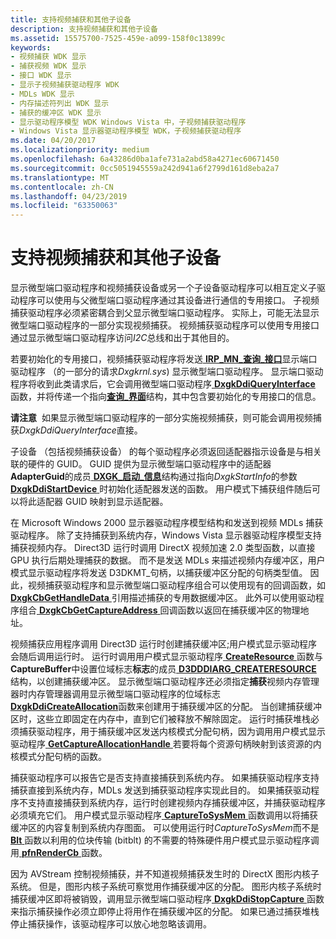 ```yaml
---
title: 支持视频捕获和其他子设备
description: 支持视频捕获和其他子设备
ms.assetid: 15575700-7525-459e-a099-158f0c13899c
keywords:
- 视频捕获 WDK 显示
- 捕获视频 WDK 显示
- 接口 WDK 显示
- 显示子视频捕获驱动程序 WDK
- MDLs WDK 显示
- 内存描述符列出 WDK 显示
- 捕获的缓冲区 WDK 显示
- 显示驱动程序模型 WDK Windows Vista 中，子视频捕获驱动程序
- Windows Vista 显示器驱动程序模型 WDK，子视频捕获驱动程序
ms.date: 04/20/2017
ms.localizationpriority: medium
ms.openlocfilehash: 6a43286d0ba1afe731a2abd58a4271ec60671450
ms.sourcegitcommit: 0cc5051945559a242d941a6f2799d161d8eba2a7
ms.translationtype: MT
ms.contentlocale: zh-CN
ms.lasthandoff: 04/23/2019
ms.locfileid: "63350063"
---
```

# <a name="supporting-video-capture-and-other-child-devices"></a>支持视频捕获和其他子设备


显示微型端口驱动程序和视频捕获设备或另一个子设备驱动程序可以相互定义子驱动程序可以使用与父微型端口驱动程序通过其设备进行通信的专用接口。 子视频捕获驱动程序必须紧密耦合到父显示微型端口驱动程序。 实际上，可能无法显示微型端口驱动程序的一部分实现视频捕获。 视频捕获驱动程序可以使用专用接口通过显示微型端口驱动程序访问*I2C*总线和出于其他目的。

若要初始化的专用接口，视频捕获驱动程序将发送[ **IRP\_MN\_查询\_接口**](https://msdn.microsoft.com/library/windows/hardware/ff551687)显示端口驱动程序 （的一部分的请求*Dxgkrnl.sys*) 显示微型端口驱动程序。 显示端口驱动程序将收到此类请求后，它会调用微型端口驱动程序[ **DxgkDdiQueryInterface** ](https://msdn.microsoft.com/library/windows/hardware/ff559764)函数，并将传递一个指向[**查询\_界面**](https://msdn.microsoft.com/library/windows/hardware/ff569225)结构，其中包含要初始化的专用接口的信息。

**请注意**  如果显示微型端口驱动程序的一部分实施视频捕获，则可能会调用视频捕获*DxgkDdiQueryInterface*直接。

 

子设备 （包括视频捕获设备） 的每个驱动程序必须返回适配器指示设备是与相关联的硬件的 GUID。 GUID 提供为显示微型端口驱动程序中的适配器**AdapterGuid**的成员[ **DXGK\_启动\_信息**](https://msdn.microsoft.com/library/windows/hardware/ff562055)结构通过指向*DxgkStartInfo*的参数[ **DxgkDdiStartDevice** ](https://msdn.microsoft.com/library/windows/hardware/ff560775)时初始化适配器发送的函数。 用户模式下捕获组件随后可以将此适配器 GUID 映射到显示适配器。

在 Microsoft Windows 2000 显示器驱动程序模型结构和发送到视频 MDLs 捕获驱动程序。 除了支持捕获到系统内存，Windows Vista 显示器驱动程序模型支持捕获视频内存。 Direct3D 运行时调用 DirectX 视频加速 2.0 类型函数，以直接 GPU 执行后期处理捕获的数据。 而不是发送 MDLs 来描述视频内存缓冲区，用户模式显示驱动程序将发送 D3DKMT\_句柄，以捕获缓冲区分配的句柄类型值。 因此，视频捕获驱动程序和显示微型端口驱动程序组合可以使用现有的回调函数，如[ **DxgkCbGetHandleData** ](https://msdn.microsoft.com/library/windows/hardware/ff559515)引用描述捕获的专用数据缓冲区。 此外可以使用驱动程序组合[ **DxgkCbGetCaptureAddress** ](https://msdn.microsoft.com/library/windows/hardware/ff559510)回调函数以返回在捕获缓冲区的物理地址。

视频捕获应用程序调用 Direct3D 运行时创建捕获缓冲区;用户模式显示驱动程序会随后调用运行时。 运行时调用用户模式显示驱动程序[ **CreateResource** ](https://msdn.microsoft.com/library/windows/hardware/ff540688)函数与**CaptureBuffer**中设置位域标志**标志**的成员[ **D3DDDIARG\_CREATERESOURCE** ](https://msdn.microsoft.com/library/windows/hardware/ff542963)结构，以创建捕获缓冲区。 显示微型端口驱动程序还必须指定**捕获**视频内存管理器时内存管理器调用显示微型端口驱动程序的位域标志[ **DxgkDdiCreateAllocation**](https://msdn.microsoft.com/library/windows/hardware/ff559606)函数来创建用于捕获缓冲区的分配。 当创建捕获缓冲区时，这些立即固定在内存中，直到它们被释放不解除固定。 运行时捕获堆栈必须捕获驱动程序，用于捕获缓冲区发送内核模式分配句柄，因为调用用户模式显示驱动程序[ **GetCaptureAllocationHandle** ](https://msdn.microsoft.com/library/windows/hardware/ff566771)若要将每个资源句柄映射到该资源的内核模式分配句柄的函数。

捕获驱动程序可以报告它是否支持直接捕获到系统内存。 如果捕获驱动程序支持捕获直接到系统内存，MDLs 发送到捕获驱动程序实现此目的。 如果捕获驱动程序不支持直接捕获到系统内存，运行时创建视频内存捕获缓冲区，并捕获驱动程序必须填充它们。 用户模式显示驱动程序[ **CaptureToSysMem** ](https://msdn.microsoft.com/library/windows/hardware/ff539363)函数调用以将捕获缓冲区的内容复制到系统内存图面。 可以使用运行时*CaptureToSysMem*而不是[ **Blt** ](https://msdn.microsoft.com/library/windows/hardware/ff538251)函数以利用的位块传输 (bitblt) 的不需要的特殊硬件用户模式显示驱动程序调用[ **pfnRenderCb** ](https://msdn.microsoft.com/library/windows/hardware/ff568923)函数。

因为 AVStream 控制视频捕获，并不知道视频捕获发生时的 DirectX 图形内核子系统。 但是，图形内核子系统可察觉用作捕获缓冲区的分配。 图形内核子系统时捕获缓冲区即将被销毁，调用显示微型端口驱动程序[ **DxgkDdiStopCapture** ](https://msdn.microsoft.com/library/windows/hardware/ff560776)函数来指示捕获操作必须立即停止将用作在捕获缓冲区的分配。 如果已通过捕获堆栈停止捕获操作，该驱动程序可以放心地忽略该调用。

 

 





